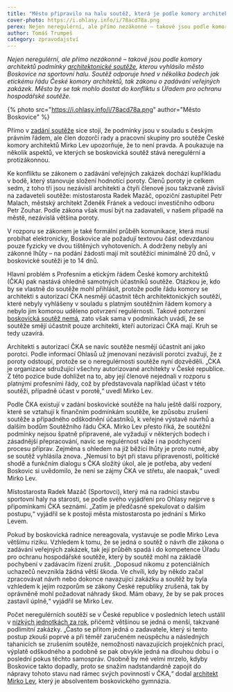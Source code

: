 ```yaml
---
title: "Město připravilo na halu soutěž, která je podle komory architektů nezákonná"
cover-photo: https://i.ohlasy.info/i/78acd78a.png
perex: Nejen neregulérní, ale přímo nezákonné – takové jsou podle komory architektů podmínky architektonické soutěže, kterou vyhlásilo město Boskovice na sportovní halu.
author: Tomáš Trumpeš
category: zpravodajství
---
```


*Nejen neregulérní, ale přímo nezákonné – takové jsou podle komory architektů podmínky [architektonické soutěže](https://www.boskovice.cz/architektonicka-soutez-na-sportovni-halu/d-39833), kterou vyhlásilo město Boskovice na sportovní halu. Soutěž odporuje hned v několika bodech jak etickému řádu České komory architektů, tak zákonu o zadávání veřejných zakázek. Město by se tak mohlo dostat do konfliktu s Úřadem pro ochranu hospodářské soutěže.*

{% photo src="https://i.ohlasy.info/i/78acd78a.png" author="Město Boskovice" %}

Přímo v [zadání soutěže](https://data.ohlasy.info/2020/soutez-hala-zadani.pdf) sice stojí, že podmínky jsou v souladu s českým právním řádem, ale člen dozorčí rady a pracovní skupiny pro soutěže České komory architektů Mirko Lev upozorňuje, že to není pravda. A poukazuje na několik aspektů, ve kterých se boskovická soutěž stává neregulérní a protizákonnou.

Ke konfliktu se zákonem o zadávání veřejných zakázek dochází kupříkladu v bodě, který stanovuje složení hodnotící poroty. Členů poroty je celkem sedm, z toho tři jsou nezávislí architekti a čtyři členové jsou takzvaně závislí na zadaveteli soutěže: místostarosta Radek Mazáč, opoziční zastupitel Petr Malach, městský architekt Zdeněk Fránek a vedoucí investičního odboru Petr Zouhar. Podle zákona však musí být na zadavateli, v našem případě na městě, nezávislá většina poroty.

V rozporu se zákonem je také formální průběh komunikace, která musí probíhat elektronicky, Boskovice ale požadují textovou část odevzdanou pouze fyzicky ve dvou tištěných vyhotoveních. A dodrženy nebyly ani zákonné lhůty – na podání žádosti mají mít soutěžící minimálně 20 dnů, v boskovické soutěži je to 14 dnů.

Hlavní problém s Profesním a etickým řádem České komory architektů (ČKA) pak nastává ohledně samotných účastníků soutěže. Otázkou je, kdo by se vlastně do soutěže mohl přihlásit, protože podle řádu komory se architekti s autorizací ČKA nesmějí účastnit těch architektonických soutěží, které nebyly vyhlášeny v souladu s platným soutěžním řádem komory a nebylo jim komorou uděleno potvrzení regulérnosti. Takové potvrzení [boskovická soutěž nemá](https://www.cka.cz/cs/souteze/neregulerni/sportovni-hala-v-boskovicich), zato však sama v podmínkách uvádí, že se soutěže smějí účastnit pouze architekti, kteří autorizaci ČKA mají. Kruh se tedy uzavírá.

Architekti s autorizací ČKA se navíc soutěže nesmějí účastnit ani jako porotci. Podle informací Ohlasů už jmenovaní nezávislí porotci zvažují, že z poroty odstoupí, protože se o neregulérnosti soutěže nyní dozvěděli. „ČKA je organizace sdružující všechny autorizované architekty v České republice. Z této pozice bude dohlížet na to, aby její členové nejednali v rozporu s platnými profesními řády, což by představovala například účast v této soutěži, případně účast v porotě,“ uvedl Mirko Lev.

Podle ČKA existují v zadání boskovické soutěže na halu ještě další rozpory, které se vztahují k finančním podmínkám soutěže, ke způsobu zrušení soutěže a případného odškodnění účastníků, k veřejné výstavě návrhů a dalším bodům Soutěžního řádu ČKA. Mirko Lev přesto říká, že soutěžní podmínky nejsou špatně připravené, ale vyžadují v některých bodech i zásadnější přepracování, navíc se regulérnost váže i na podchycení procesu příprav. Zejména s ohledem na již běžící lhůty je proto nutné, aby se soutěž vyhlásila znova. „Nemusí to být při stavu připravenosti, politické shodě a funkčním dialogu s ČKA složitý úkol, ale je potřeba, aby vedení Boskovic si uvědomilo, že není se zájmy ČKA ve střetu, ale naopak,“ uvedl Mirko Lev.

Místostarosta Radek Mazáč (Sportovci), který má na radnici stavbu sportovní haly na starosti, se podle svého vyjádření pro Ohlasy nejprve s připomínkami ČKA seznámí. „Zatím je předčasné spekulovat o dalším postupu,“ vyjádřil se k postoji města místostarosta po jednání s Mirko Levem.

Pokud by boskovická radnice nereagovala, vystavuje se podle Mirko Leva většímu riziku. Vzhledem k tomu, že se jedná o soutěž o návrh dle zákona o zadávání veřejných zakázek, tak její průběh spadá i do kompetence Úřadu pro ochranu hospodářské soutěže, který by soutěž mohl na základě pochybení v zadávacím řízení zrušit. „Doposud nikomu z potenciálních uchazečů nevznikla žádná větší škoda. Ve chvíli, kdy by někdo začal zpracovávat návrh nebo dokonce navazující zakázku a soutěž by byla vzhledem k jejím rozporům se zákony České republiky zrušená, tak by oprávněně mohl požadovat náhrady škod. Mám obavy, že by se pak proces zastavil úplně,“ vyjádřil se Mirko Lev.

Počet neregulérních soutěží se v České republice v posledních letech ustálil v [nízkých jednotkách za rok](https://www.cka.cz/cs/souteze/neregulerni), přičemž většinou se jedná o menší, takzvaně podlimitní zakázky. „Často se přitom jedná o zadavatele, který si tento postup zkouší poprvé a při téměř zaručeném neúspěchu a následných tahanicích se zrušením soutěže, nemožnosti navazujících projekčních prací, výplatě odškodného a podobně se pak obvykle jedná na dlouhou dobu i o poslední pokus těchto samospráv. Osobně by mě velmi mrzelo, kdyby Boskovice takto dopadly, proto se snažím nadstandardně zapojit do nápravy tohoto stavu nad rámec svých povinností v ČKA,“ dodal [architekt Mirko Lev](https://ohlasy.info/clanky/2015/12/rozhovor-lev.html), který je absolventem boskovického gymnázia.
